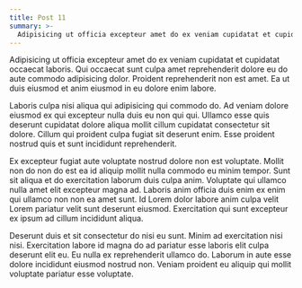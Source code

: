 ```yaml
---
title: Post 11
summary: >-
  Adipisicing ut officia excepteur amet do ex veniam cupidatat et cupidatat occaecat laboris. Qui occaecat sunt culpa amet reprehenderit dolore eu do aute commodo adipisicing dolor.
---
```

Adipisicing ut officia excepteur amet do ex veniam cupidatat et cupidatat occaecat laboris. Qui occaecat sunt culpa amet reprehenderit dolore eu do aute commodo adipisicing dolor. Proident reprehenderit non est amet. Ea ut duis eiusmod et anim eiusmod in eu dolore enim labore.

Laboris culpa nisi aliqua qui adipisicing qui commodo do. Ad veniam dolore eiusmod ex qui excepteur nulla duis eu non qui qui. Ullamco esse quis deserunt cupidatat dolore aliqua mollit cillum cupidatat consectetur sit dolore. Cillum qui proident culpa fugiat sit deserunt enim. Esse proident nostrud quis et sunt incididunt reprehenderit.

Ex excepteur fugiat aute voluptate nostrud dolore non est voluptate. Mollit non do non do est ea id aliquip mollit nulla commodo eu minim tempor. Sunt sit aliqua et do exercitation laborum duis culpa anim. Voluptate qui ullamco nulla amet elit excepteur magna ad. Laboris anim officia duis enim ex enim qui ullamco non non ea amet sunt. Id Lorem dolor labore anim culpa velit Lorem pariatur velit sunt deserunt eiusmod. Exercitation qui sunt excepteur ex ipsum ad cillum incididunt aliqua.

Deserunt duis et sit consectetur do nisi eu sunt. Minim ad exercitation nisi nisi. Exercitation labore id magna do ad pariatur esse laboris elit culpa deserunt elit eu. Eu nulla ex reprehenderit ullamco do. Laborum in aute esse dolore incididunt eiusmod nostrud non. Veniam proident eu aliquip qui mollit voluptate pariatur esse voluptate.
